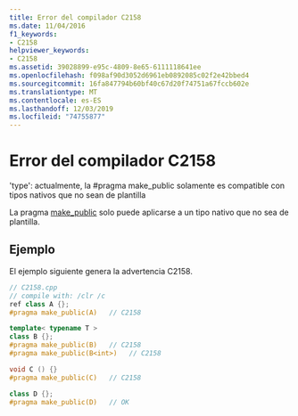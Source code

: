 ```yaml
---
title: Error del compilador C2158
ms.date: 11/04/2016
f1_keywords:
- C2158
helpviewer_keywords:
- C2158
ms.assetid: 39028899-e95c-4809-8e65-6111118641ee
ms.openlocfilehash: f098af90d3052d6961eb0892085c02f2e42bbed4
ms.sourcegitcommit: 16fa847794b60bf40c67d20f74751a67fccb602e
ms.translationtype: MT
ms.contentlocale: es-ES
ms.lasthandoff: 12/03/2019
ms.locfileid: "74755877"
---
```

# <a name="compiler-error-c2158"></a>Error del compilador C2158

'type': actualmente, la #pragma make_public solamente es compatible con tipos nativos que no sean de plantilla

La pragma [make_public](../../preprocessor/make-public.md) solo puede aplicarse a un tipo nativo que no sea de plantilla.

## <a name="example"></a>Ejemplo

El ejemplo siguiente genera la advertencia C2158.

```cpp
// C2158.cpp
// compile with: /clr /c
ref class A {};
#pragma make_public(A)   // C2158

template< typename T >
class B {};
#pragma make_public(B)   // C2158
#pragma make_public(B<int>)   // C2158

void C () {}
#pragma make_public(C)   // C2158

class D {};
#pragma make_public(D)   // OK
```
